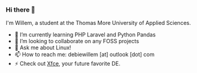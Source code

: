 ### Hi there 👋

I'm Willem, a student at the Thomas More University of Applied Sciences.

- 🌱 I’m currently learning PHP Laravel and Python Pandas
- 🔭 I’m looking to collaborate on any FOSS projects
- 💬 Ask me about Linux!
- 📫 How to reach me: debiewillem [at] outlook [dot] com
- ⚡ Check out [Xfce](https://www.xfce.org/), your future favorite DE.
